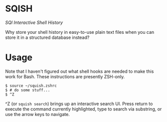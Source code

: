 # SQISH
_SQl Interactive Shell History_

Why store your shell history in easy-to-use plain text files when you can store
it in a structured database instead?

# Usage

Note that I haven't figured out what shell hooks are needed to make this work
for Bash. These instructions are presently ZSH-only.

```
$ source ~/squish.zshrc
$ # do some stuff...
$ ^Z
```

^Z (or `squish search`) brings up an interactive search UI. Press return to
execute the command currently highlighted, type to search via substring, or use
the arrow keys to navigate.
